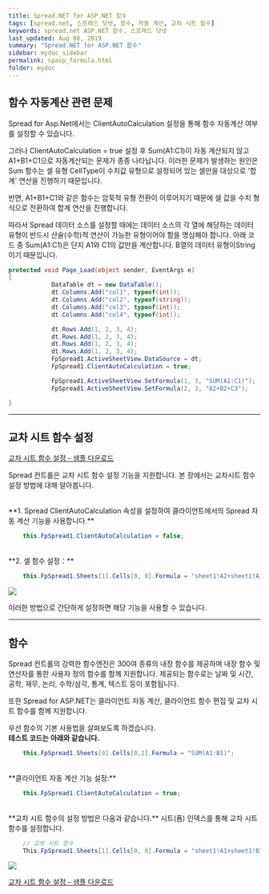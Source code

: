 ```yaml
---
title: Spread.NET for ASP.NET 함수
tags: [spread.net, 스프레드 닷넷, 함수, 자동 계산, 교차 시트 함수]
keywords: spread.net ASP.NET 함수, 스프레드 닷넷
last_updated: Aug 08, 2019
summary: "Spread.NET for ASP.NET 함수"
sidebar: mydoc_sidebar
permalink: spasp_formula.html
folder: mydoc
---
```


## 함수 자동계산 관련 문제

Spread for Asp.Net에서는 ClientAutoCalculation 설정을 통해 함수 자동계산 여부를 설정할 수 있습니다.

그러나 ClientAutoCalculation = true 설정 후 Sum(A1:C1)이 자동 계산되지 않고 A1+B1+C1으로 자동계산되는 문제가 종종 나타납니다. 이러한 문제가 발생하는 원인은 Sum 함수는 셀 유형 CellType이 수치값 유형으로 설정되어 있는 셀만을 대상으로 '합계' 연산을 진행하기 때문입니다.

반면, A1+B1+C1와 같은 함수는 암묵적 유형 전환이 이루어지기 때문에 셀 값을 수치 형식으로 전환하여 합계 연산을 진행합니다.

따라서 Spread 데이터 소스를 설정할 때에는 데이터 소스의 각 열에 해당하는 데이터 유형이 반드시 산술(수학)적 연산이 가능한 유형이어야 함을 명심해야 합니다. 아래 코드 중 Sum(A1:C1)은 단지 A1와 C1의 값만을 계산합니다. B열의 데이터 유형이String이기 때문입니다.

```csharp
protected void Page_Load(object sender, EventArgs e)
{
            DataTable dt = new DataTable();
            dt.Columns.Add("col1", typeof(int));
            dt.Columns.Add("col2", typeof(string));
            dt.Columns.Add("col3", typeof(int));
            dt.Columns.Add("col4", typeof(int));

            dt.Rows.Add(1, 2, 3, 4);
            dt.Rows.Add(1, 2, 3, 4);
            dt.Rows.Add(1, 2, 3, 4);
            dt.Rows.Add(1, 2, 3, 4);
            FpSpread1.ActiveSheetView.DataSource = dt;
            FpSpread1.ClientAutoCalculation = true;

            FpSpread1.ActiveSheetView.SetFormula(1, 3, "SUM(A1:C1)");
            FpSpread1.ActiveSheetView.SetFormula(2, 3, "A2+B2+C3");

}
```

---

## 교차 시트 함수 설정

[교차 시트 함수 설정 - 샘플 다운로드](https://www.grapecity.co.kr/files/SpreadNET/Samples/Spread_ASP_Formula.zip)

Spread 컨트롤은 교차 시트 함수 설정 기능을 지원합니다. 본 장에서는 교차시트 함수 설정 방법에 대해 알아봅니다.

<br />
**1.  Spread ClientAutoCalculation 속성을 설정하여 클라이언트에서의 Spread 자동 계산 기능을 사용합니다.**

```csharp
    this.FpSpread1.ClientAutoCalculation = false;
```

<br />
**2. 셀 함수 설정：**

```csharp
    this.FpSpread1.Sheets[1].Cells[0, 0].Formula = "sheet1!A2+sheet1!A1";
```

![](https://www.grapecity.co.kr/images/training/spread/tc3-2-1.gif)

이러한 방법으로 간단하게 설정하면 해당 기능을 사용할 수 있습니다.

---

## 함수

Spread 컨트롤의 강력한 함수엔진은 300여 종류의 내장 함수를 제공하며 내장 함수 및 연산자를 통한 사용자 정의 함수를 함께 지원합니다. 제공되는 함수로는 날짜 및 시간, 공학, 재무, 논리, 수학/삼각, 통계, 텍스트 등이 포함됩니다.

또한 Spread for ASP.NET는 클라이언트 자동 계산, 클라이언트 함수 편집 및 교차 시트 함수를 함께 지원합니다.

우선 함수의 기본 사용법을 살펴보도록 하겠습니다.
<br />
**테스트 코드는 아래와 같습니다.**

```csharp
    this.FpSpread1.Sheets[0].Cells[0,2].Formula = "SUM(A1:B1)";
```

<br />
**클라이언트 자동 계산 기능 설정:**

```csharp
    this.FpSpread1.ClientAutoCalculation = true;
```

<br />
**교차 시트 함수의 설정 방법은 다음과 같습니다.**
시트(폼) 인덱스를 통해 교차 시트 함수를 설정합니다.

```csharp
    // 교차 시트 함수
    This.FpSpread1.Sheets[1].Cells[0, 0].Formula = "sheet1!A1+sheet1!B1";
```

![](https://www.grapecity.co.kr/images/training/spread/tc3-3-1.png)

[교차 시트 함수 설정 - 샘플 다운로드](https://www.grapecity.co.kr/files/SpreadNET/Samples/Spread_ASP_Formula.zip)
